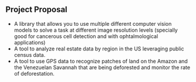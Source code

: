 ## Project Proposal
- A library that allows you to use multiple different computer vision models to solve a task at different image resolution levels (specially good for cancerous cell detection and with ophtalmological applications)
- A tool to analyze real estate data by region in the US leveraging public census data. 
- A tool to use GPS data to recognize patches of land on the Amazon and the Venezuelan Savannah that are being deforested and monitor the rate of deforestation. 
